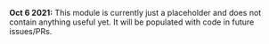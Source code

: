**Oct 6 2021:**
This module is currently just a placeholder and does not contain anything useful yet. It will be populated with code in
future issues/PRs.
